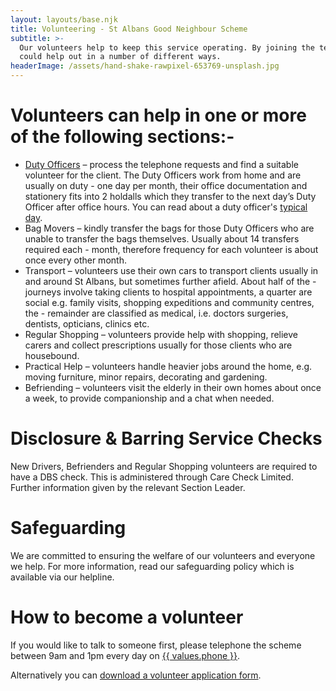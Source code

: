 ```yaml
---
layout: layouts/base.njk
title: Volunteering - St Albans Good Neighbour Scheme
subtitle: >-
  Our volunteers help to keep this service operating. By joining the team, you
  could help out in a number of different ways.
headerImage: /assets/hand-shake-rawpixel-653769-unsplash.jpg
---
```

# Volunteers can help in one or more of the following sections:-

* [Duty Officers](/a-duty-officers-day) – process the telephone requests and find a suitable volunteer for the client.  The Duty Officers work from home and are usually on duty - one day per month, their office documentation and stationery fits into 2 holdalls which they transfer to the next day’s Duty Officer after office hours.
  You can read about a duty officer's [typical day](/a-duty-officers-day).
* Bag Movers – kindly transfer the bags for those Duty Officers who are unable to transfer the bags themselves.  Usually about 14 transfers required each - month, therefore frequency for each volunteer is about once every other month.
* Transport – volunteers use their own cars to transport clients usually in and around St Albans, but sometimes further afield.  About half of the - journeys involve taking clients to hospital appointments, a quarter are social e.g. family visits, shopping expeditions and community centres, the - remainder are classified as medical, i.e. doctors surgeries, dentists, opticians, clinics etc.
* Regular Shopping – volunteers provide help with shopping, relieve carers and collect prescriptions usually for those clients who are housebound.
* Practical Help – volunteers handle heavier jobs around the home, e.g. moving furniture, minor repairs, decorating and gardening.
* Befriending – volunteers visit the elderly in their own homes about once a week, to provide companionship and a chat when needed.

# Disclosure & Barring Service Checks

New Drivers, Befrienders and Regular Shopping volunteers are required to have a DBS check. This is administered through Care Check Limited.  Further information given by the relevant Section Leader.

# Safeguarding

We are committed to ensuring the welfare of our volunteers and everyone we help. For more information, read our safeguarding policy which is available via our helpline.

# How to become a volunteer

If you would like to talk to someone first, please telephone the scheme between 9am and 1pm every day on
<a href="tel:{{ values.phone }}">{{ values.phone }}</a>.

Alternatively you can [download a volunteer application form](/assets/volunteer-form.doc).
